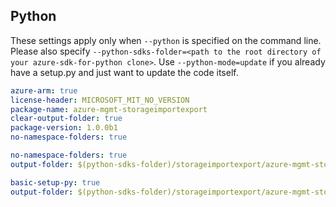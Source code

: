 ## Python

These settings apply only when `--python` is specified on the command line.
Please also specify `--python-sdks-folder=<path to the root directory of your azure-sdk-for-python clone>`.
Use `--python-mode=update` if you already have a setup.py and just want to update the code itself.

``` yaml $(python) && $(track2)
azure-arm: true
license-header: MICROSOFT_MIT_NO_VERSION
package-name: azure-mgmt-storageimportexport
clear-output-folder: true
package-version: 1.0.0b1
no-namespace-folders: true
```
``` yaml $(python) && $(python-mode) == 'update' && $(track2)
no-namespace-folders: true
output-folder: $(python-sdks-folder)/storageimportexport/azure-mgmt-storageimportexport/azure/mgmt/storageimportexport
```
``` yaml $(python) && $(python-mode) == 'create' && $(track2)
basic-setup-py: true
output-folder: $(python-sdks-folder)/storageimportexport/azure-mgmt-storageimportexport
```
